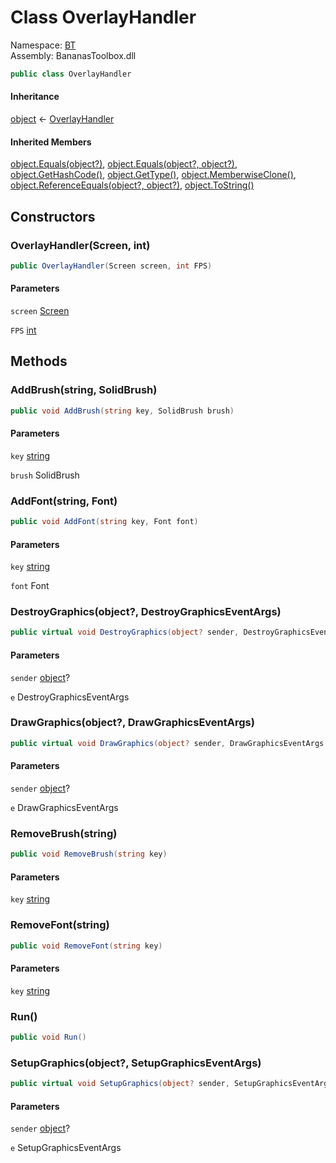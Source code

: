 # <a id="BT_OverlayHandler"></a> Class OverlayHandler

Namespace: [BT](BT.md)  
Assembly: BananasToolbox.dll  

```csharp
public class OverlayHandler
```

#### Inheritance

[object](https://learn.microsoft.com/dotnet/api/system.object) ← 
[OverlayHandler](BT.OverlayHandler.md)

#### Inherited Members

[object.Equals\(object?\)](https://learn.microsoft.com/dotnet/api/system.object.equals\#system\-object\-equals\(system\-object\)), 
[object.Equals\(object?, object?\)](https://learn.microsoft.com/dotnet/api/system.object.equals\#system\-object\-equals\(system\-object\-system\-object\)), 
[object.GetHashCode\(\)](https://learn.microsoft.com/dotnet/api/system.object.gethashcode), 
[object.GetType\(\)](https://learn.microsoft.com/dotnet/api/system.object.gettype), 
[object.MemberwiseClone\(\)](https://learn.microsoft.com/dotnet/api/system.object.memberwiseclone), 
[object.ReferenceEquals\(object?, object?\)](https://learn.microsoft.com/dotnet/api/system.object.referenceequals), 
[object.ToString\(\)](https://learn.microsoft.com/dotnet/api/system.object.tostring)

## Constructors

### <a id="BT_OverlayHandler__ctor_System_Windows_Forms_Screen_System_Int32_"></a> OverlayHandler\(Screen, int\)

```csharp
public OverlayHandler(Screen screen, int FPS)
```

#### Parameters

`screen` [Screen](https://learn.microsoft.com/dotnet/api/system.windows.forms.screen)

`FPS` [int](https://learn.microsoft.com/dotnet/api/system.int32)

## Methods

### <a id="BT_OverlayHandler_AddBrush_System_String_GameOverlay_Drawing_SolidBrush_"></a> AddBrush\(string, SolidBrush\)

```csharp
public void AddBrush(string key, SolidBrush brush)
```

#### Parameters

`key` [string](https://learn.microsoft.com/dotnet/api/system.string)

`brush` SolidBrush

### <a id="BT_OverlayHandler_AddFont_System_String_GameOverlay_Drawing_Font_"></a> AddFont\(string, Font\)

```csharp
public void AddFont(string key, Font font)
```

#### Parameters

`key` [string](https://learn.microsoft.com/dotnet/api/system.string)

`font` Font

### <a id="BT_OverlayHandler_DestroyGraphics_System_Object_GameOverlay_Windows_DestroyGraphicsEventArgs_"></a> DestroyGraphics\(object?, DestroyGraphicsEventArgs\)

```csharp
public virtual void DestroyGraphics(object? sender, DestroyGraphicsEventArgs e)
```

#### Parameters

`sender` [object](https://learn.microsoft.com/dotnet/api/system.object)?

`e` DestroyGraphicsEventArgs

### <a id="BT_OverlayHandler_DrawGraphics_System_Object_GameOverlay_Windows_DrawGraphicsEventArgs_"></a> DrawGraphics\(object?, DrawGraphicsEventArgs\)

```csharp
public virtual void DrawGraphics(object? sender, DrawGraphicsEventArgs e)
```

#### Parameters

`sender` [object](https://learn.microsoft.com/dotnet/api/system.object)?

`e` DrawGraphicsEventArgs

### <a id="BT_OverlayHandler_RemoveBrush_System_String_"></a> RemoveBrush\(string\)

```csharp
public void RemoveBrush(string key)
```

#### Parameters

`key` [string](https://learn.microsoft.com/dotnet/api/system.string)

### <a id="BT_OverlayHandler_RemoveFont_System_String_"></a> RemoveFont\(string\)

```csharp
public void RemoveFont(string key)
```

#### Parameters

`key` [string](https://learn.microsoft.com/dotnet/api/system.string)

### <a id="BT_OverlayHandler_Run"></a> Run\(\)

```csharp
public void Run()
```

### <a id="BT_OverlayHandler_SetupGraphics_System_Object_GameOverlay_Windows_SetupGraphicsEventArgs_"></a> SetupGraphics\(object?, SetupGraphicsEventArgs\)

```csharp
public virtual void SetupGraphics(object? sender, SetupGraphicsEventArgs e)
```

#### Parameters

`sender` [object](https://learn.microsoft.com/dotnet/api/system.object)?

`e` SetupGraphicsEventArgs

